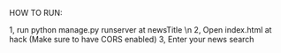 HOW TO RUN:

1, run python manage.py runserver at newsTitle \n
2, Open index.html at hack (Make sure to have CORS enabled)
3, Enter your news search
